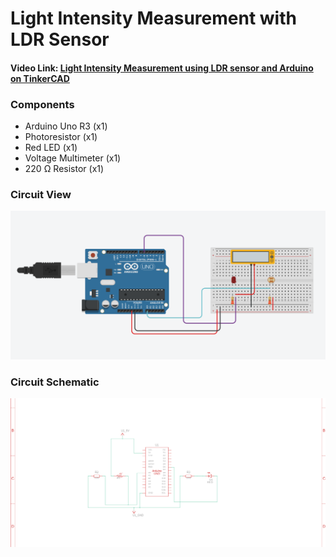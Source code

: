 # Light Intensity Measurement with LDR Sensor
#### Video Link: [Light Intensity Measurement using LDR sensor and Arduino on TinkerCAD](https://youtu.be/4ibf6wHOIok?si=8uSqONFRCeCDQmAN)

### Components
-  Arduino Uno R3 (x1)
- Photoresistor (x1)
- Red LED (x1)
- Voltage Multimeter (x1)
- 220 Ω Resistor (x1)

### Circuit View
![alt text](circuit.png)

### Circuit Schematic
![alt text](circuit_schematic.png)

